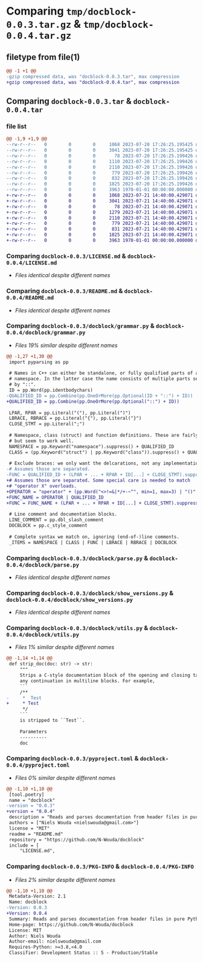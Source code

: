 # Comparing `tmp/docblock-0.0.3.tar.gz` & `tmp/docblock-0.0.4.tar.gz`

## filetype from file(1)

```diff
@@ -1 +1 @@
-gzip compressed data, was "docblock-0.0.3.tar", max compression
+gzip compressed data, was "docblock-0.0.4.tar", max compression
```

## Comparing `docblock-0.0.3.tar` & `docblock-0.0.4.tar`

### file list

```diff
@@ -1,9 +1,9 @@
--rw-r--r--   0        0        0     1068 2023-07-20 17:26:25.195425 docblock-0.0.3/LICENSE.md
--rw-r--r--   0        0        0     3041 2023-07-20 17:26:25.195425 docblock-0.0.3/README.md
--rw-r--r--   0        0        0       78 2023-07-20 17:26:25.199426 docblock-0.0.3/docblock/__init__.py
--rw-r--r--   0        0        0     1110 2023-07-20 17:26:25.199426 docblock-0.0.3/docblock/grammar.py
--rw-r--r--   0        0        0     2110 2023-07-20 17:26:25.199426 docblock-0.0.3/docblock/parse.py
--rw-r--r--   0        0        0      779 2023-07-20 17:26:25.199426 docblock-0.0.3/docblock/show_versions.py
--rw-r--r--   0        0        0      832 2023-07-20 17:26:25.199426 docblock-0.0.3/docblock/utils.py
--rw-r--r--   0        0        0     1825 2023-07-20 17:26:25.199426 docblock-0.0.3/pyproject.toml
--rw-r--r--   0        0        0     3963 1970-01-01 00:00:00.000000 docblock-0.0.3/PKG-INFO
+-rw-r--r--   0        0        0     1068 2023-07-21 14:40:00.429071 docblock-0.0.4/LICENSE.md
+-rw-r--r--   0        0        0     3041 2023-07-21 14:40:00.429071 docblock-0.0.4/README.md
+-rw-r--r--   0        0        0       78 2023-07-21 14:40:00.429071 docblock-0.0.4/docblock/__init__.py
+-rw-r--r--   0        0        0     1279 2023-07-21 14:40:00.429071 docblock-0.0.4/docblock/grammar.py
+-rw-r--r--   0        0        0     2110 2023-07-21 14:40:00.429071 docblock-0.0.4/docblock/parse.py
+-rw-r--r--   0        0        0      779 2023-07-21 14:40:00.429071 docblock-0.0.4/docblock/show_versions.py
+-rw-r--r--   0        0        0      831 2023-07-21 14:40:00.429071 docblock-0.0.4/docblock/utils.py
+-rw-r--r--   0        0        0     1825 2023-07-21 14:40:00.429071 docblock-0.0.4/pyproject.toml
+-rw-r--r--   0        0        0     3963 1970-01-01 00:00:00.000000 docblock-0.0.4/PKG-INFO
```

### Comparing `docblock-0.0.3/LICENSE.md` & `docblock-0.0.4/LICENSE.md`

 * *Files identical despite different names*

### Comparing `docblock-0.0.3/README.md` & `docblock-0.0.4/README.md`

 * *Files identical despite different names*

### Comparing `docblock-0.0.3/docblock/grammar.py` & `docblock-0.0.4/docblock/grammar.py`

 * *Files 19% similar despite different names*

```diff
@@ -1,27 +1,30 @@
 import pyparsing as pp
 
 # Names in C++ can either be standalone, or fully qualified parts of a
 # namespace. In the latter case the name consists of multiple parts separated
 # by "::".
 ID = pp.Word(pp.identbodychars)
-QUALIFIED_ID = pp.Combine(pp.OneOrMore(pp.Optional(ID + "::") + ID))
+QUALIFIED_ID = pp.Combine(pp.OneOrMore(pp.Optional("::") + ID))
 
 LPAR, RPAR = pp.Literal("("), pp.Literal(")")
 LBRACE, RBRACE = pp.Literal("{"), pp.Literal("}")
 CLOSE_STMT = pp.Literal(";")
 
 # Namespace, class (struct) and function definitions. These are fairly crude
 # but seem to work well.
 NAMESPACE = pp.Keyword("namespace").suppress() + QUALIFIED_ID
 CLASS = (pp.Keyword("struct") | pp.Keyword("class")).suppress() + QUALIFIED_ID
 
 # Exclude braces: we only want the delcarations, not any implementations.
-# Assumes those are separated.
-FUNC = QUALIFIED_ID + (LPAR + ... + RPAR + ID[...] + CLOSE_STMT).suppress()
+# Assumes those are separated. Some special care is needed to match
+# "operator X" overloads.
+OPERATOR = "operator" + (pp.Word("<>!=&|*/+-~^", min=1, max=3) | "()" | "[]")
+FUNC_NAME = OPERATOR | QUALIFIED_ID
+FUNC = FUNC_NAME + (LPAR + ... + RPAR + ID[...] + CLOSE_STMT).suppress()
 
 # Line comment and documentation blocks.
 LINE_COMMENT = pp.dbl_slash_comment
 DOCBLOCK = pp.c_style_comment
 
 # Complete syntax we match on, ignoring (end-of-)line comments.
 _ITEMS = NAMESPACE | CLASS | FUNC | LBRACE | RBRACE | DOCBLOCK
```

### Comparing `docblock-0.0.3/docblock/parse.py` & `docblock-0.0.4/docblock/parse.py`

 * *Files identical despite different names*

### Comparing `docblock-0.0.3/docblock/show_versions.py` & `docblock-0.0.4/docblock/show_versions.py`

 * *Files identical despite different names*

### Comparing `docblock-0.0.3/docblock/utils.py` & `docblock-0.0.4/docblock/utils.py`

 * *Files 1% similar despite different names*

```diff
@@ -1,14 +1,14 @@
 def strip_doc(doc: str) -> str:
     """
     Strips a C-style documentation block of the opening and closing tags, and
     any continuation in multiline blocks. For example,
     ```
     /**
-     *  Test
+     * Test
      */
     ```
     is stripped to ``Test``.
 
     Parameters
     ----------
     doc
```

### Comparing `docblock-0.0.3/pyproject.toml` & `docblock-0.0.4/pyproject.toml`

 * *Files 0% similar despite different names*

```diff
@@ -1,10 +1,10 @@
 [tool.poetry]
 name = "docblock"
-version = "0.0.3"
+version = "0.0.4"
 description = "Reads and parses documentation from header files in pure Python."
 authors = ["Niels Wouda <nielswouda@gmail.com>"]
 license = "MIT"
 readme = "README.md"
 repository = "https://github.com/N-Wouda/docblock"
 include = [
     "LICENSE.md",
```

### Comparing `docblock-0.0.3/PKG-INFO` & `docblock-0.0.4/PKG-INFO`

 * *Files 2% similar despite different names*

```diff
@@ -1,10 +1,10 @@
 Metadata-Version: 2.1
 Name: docblock
-Version: 0.0.3
+Version: 0.0.4
 Summary: Reads and parses documentation from header files in pure Python.
 Home-page: https://github.com/N-Wouda/docblock
 License: MIT
 Author: Niels Wouda
 Author-email: nielswouda@gmail.com
 Requires-Python: >=3.8,<4.0
 Classifier: Development Status :: 5 - Production/Stable
```

